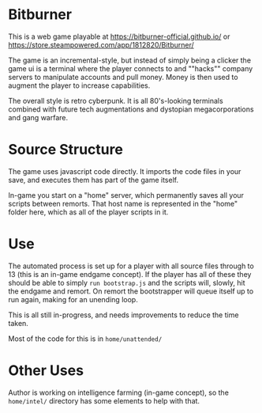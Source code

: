 # Bitburner

This is a web game playable at https://bitburner-official.github.io/
or https://store.steampowered.com/app/1812820/Bitburner/

The game is an incremental-style, but instead of simply being a clicker the game ui
is a terminal where the player connects to and ""hacks"" company servers to manipulate
accounts and pull money. Money is then used to augment the player to increase
capabilities.

The overall style is retro cyberpunk. It is all 80's-looking terminals combined with
future tech augmentations and dystopian megacorporations and gang warfare.

# Source Structure

The game uses javascript code directly. It imports the code files in your save, and
executes them has part of the game itself.

In-game you start on a "home" server, which permanently saves all your scripts between
remorts. That host name is represented in the "home" folder here, which as all of the
player scripts in it.

# Use

The automated process is set up for a player with all source files through to 13
(this is an in-game endgame concept). If the player has all of these they should
be able to simply `run bootstrap.js` and the scripts will, slowly, hit the endgame
and remort. On remort the bootstrapper will queue itself up to run again, making
for an unending loop.

This is all still in-progress, and needs improvements to reduce the time taken.

Most of the code for this is in `home/unattended/`

# Other Uses

Author is working on intelligence farming (in-game concept), so the `home/intel/`
directory has some elements to help with that.
